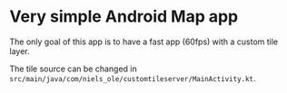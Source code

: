# Very simple Android Map app

The only goal of this app is to have a fast app (60fps) with a custom tile layer.

The tile source can be changed in `src/main/java/com/niels_ole/customtileserver/MainActivity.kt`.

